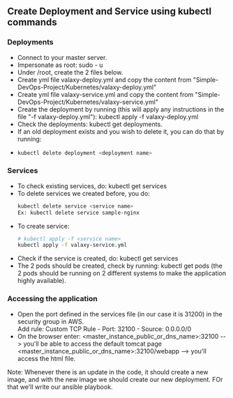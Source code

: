 ## Create Deployment and Service using kubectl commands

### Deployments
- Connect to your master server.
- Impersonate as root: sudo - u
- Under /root, create the 2 files below.
- Create yml file valaxy-deploy.yml and copy the content from "Simple-DevOps-Project/Kubernetes/valaxy-deploy.yml"
- Create yml file valaxy-service.yml and copy the content from "Simple-DevOps-Project/Kubernetes/valaxy-service.yml"
- Create the deployment by running (this will apply any instructions in the file "-f valaxy-deploy.yml"): kubectl apply -f valaxy-deploy.yml
- Check the deployments: kubectl get deployments.
- If an old deployment exists and you wish to delete it, you can do that by running: 
- ```sh 
  kubectl delete deployment <deployment name>
  ```

### Services
- To check existing services, do: kubectl get services
- To delete services we created before, you do: 
  ```sh
  kubectl delete service <service name>
  Ex: kubectl delete service sample-nginx
  ```
- To create service:
  ```sh
  # kubectl apply -f <service name>
  kubectl apply -f valaxy-service.yml
  ```
- Check if the service is created, do: kubectl get services
- The 2 pods should be created, check by running: kubectl get pods   (the 2 pods should be running on 2 different systems to make the application highly available).

### Accessing the application
- Open the port defined in the services file (in our case it is 31200) in the security group in AWS. <br/>
  Add rule: Custom TCP Rule - Port: 32100 - Source: 0.0.0.0/0
- On the browser enter: <master_instance_public_or_dns_name>:32100  --> you'll be able to access the default tomcat page  <br/>
                        <master_instance_public_or_dns_name>:32100/webapp --> you'll access the html file.

Note: Whenever there is an update in the code, it should create a new image, and with the new image we should create our new deployment. FOr that we'll write our ansible playbook.
